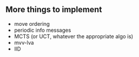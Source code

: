 ## More things to implement

* move ordering
* periodic info messages
* MCTS (or UCT, whatever the appropriate algo is)
* mvv-lva
* IID

